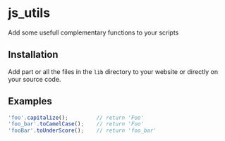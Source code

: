 # js_utils
Add some usefull complementary functions to your scripts

## Installation
Add part or all the files in the `lib` directory to your website or directly on your source code.

## Examples
```javascript
'foo'.capitalize();         // return 'Foo'
'foo_bar'.toCamelCase();    // return 'Foo'
'fooBar'.toUnderScore();    // return 'foo_bar'
```